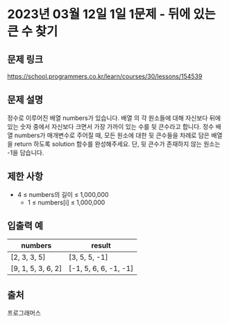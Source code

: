 # 2023년 03월 12일 1일 1문제 - 뒤에 있는 큰 수 찾기


## 문제 링크

<https://school.programmers.co.kr/learn/courses/30/lessons/154539>

## 문제 설명

정수로 이루어진 배열 numbers가 있습니다. 배열 의 각 원소들에 대해 자신보다 뒤에 있는 숫자 중에서 자신보다 크면서 가장 가까이 있는 수를 뒷 큰수라고 합니다.
정수 배열 numbers가 매개변수로 주어질 때, 모든 원소에 대한 뒷 큰수들을 차례로 담은 배열을 return 하도록 solution 함수를 완성해주세요. 단, 뒷 큰수가 존재하지 않는 원소는 -1을 담습니다.

## 제한 사항

- 4 ≤ numbers의 길이 ≤ 1,000,000
  - 1 ≤ numbers[i] ≤ 1,000,000


## 입출력 예

| numbers | result |
| --- | --- |
|[2, 3, 3, 5]|[3, 5, 5, -1]|
|[9, 1, 5, 3, 6, 2]|[-1, 5, 6, 6, -1, -1]|

## 출처

프로그래머스

